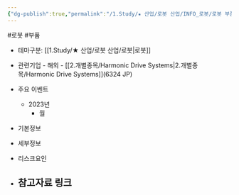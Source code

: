 ```yaml
---
{"dg-publish":true,"permalink":"/1.Study/★ 산업/로봇 산업/INFO_로봇/로봇 부품/","created":"2024-11-20T21:02:28.015+09:00","updated":"2025-06-03T20:07:20.131+09:00"}
---
```


#로봇 #부품

- 테마구분: [[1.Study/★ 산업/로봇 산업/로봇\|로봇]]




- 관련기업
		- 해외
			- [[2.개별종목/Harmonic Drive Systems\|2.개별종목/Harmonic Drive Systems]](6324 JP)


- 주요 이벤트
	- 2023년
		- 월




- 기본정보



- 세부정보



- 리스크요인




- 참고자료 링크
	- 

